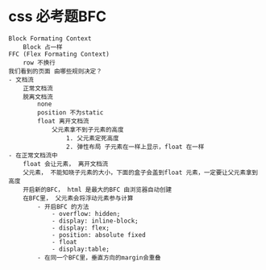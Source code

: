 # css 必考题BFC 
    Block Formating Context
        Block 占一样
    FFC (Flex Formating Context)
        row 不换行
    我们看到的页面 由哪些规则决定？
    - 文档流
        正常文档流
        脱离文档流
            none 
            position 不为static
            float 离开文档流
                父元素拿不到子元素的高度
                    1. 父元素定死高度
                    2. 弹性布局 子元素在一样上显示，float 在一样
    - 在正常文档流中
        float 会让元素， 离开文档流
        父元素， 不能知晓子元素的大小，下面的盒子会盖到float 元素，一定要让父元素拿到高度
        开启新的BFC， html 是最大的BFC 由浏览器自动创建
        在BFC里， 父元素会将浮动元素参与计算
            - 开启BFC 的方法
                - overflow: hidden;
                - display: inline-block;
                - display: flex;
                - position: absolute fixed
                - float
                - display:table;
            - 在同一个BFC里，垂直方向的margin会重叠
